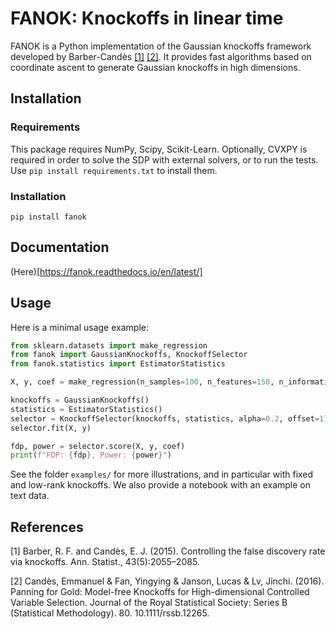 # FANOK: Knockoffs in linear time

FANOK is a Python implementation of the Gaussian knockoffs framework
developed by Barber-Candès [[1]](#1) [[2]](#2).
It provides fast algorithms based on coordinate ascent to generate Gaussian knockoffs in high dimensions.

## Installation

### Requirements

This package requires NumPy, Scipy, Scikit-Learn.
Optionally, CVXPY is required in order to solve the SDP with
external solvers, or to run the tests.
Use `pip install requirements.txt` to install them.

### Installation

`pip install fanok`

## Documentation

(Here)[https://fanok.readthedocs.io/en/latest/]

## Usage

Here is a minimal usage example:
```python
from sklearn.datasets import make_regression
from fanok import GaussianKnockoffs, KnockoffSelector
from fanok.statistics import EstimatorStatistics

X, y, coef = make_regression(n_samples=100, n_features=150, n_informative=20, coef=True)

knockoffs = GaussianKnockoffs()
statistics = EstimatorStatistics()
selector = KnockoffSelector(knockoffs, statistics, alpha=0.2, offset=1)
selector.fit(X, y)

fdp, power = selector.score(X, y, coef)
print(f"FDP: {fdp}, Power: {power}")
```

See the folder `examples/` for more illustrations,
and in particular with fixed and low-rank knockoffs.
We also provide a notebook with an example on text data.

## References

<a id="1">[1]</a>
Barber, R. F. and Candès, E. J. (2015).
Controlling the false discovery rate via knockoffs.
Ann. Statist., 43(5):2055–2085.

<a id="2">[2]</a>
Candès, Emmanuel & Fan, Yingying & Janson, Lucas & Lv, Jinchi. (2016).
Panning for Gold: Model-free Knockoffs for High-dimensional Controlled Variable Selection.
Journal of the Royal Statistical Society: Series B (Statistical Methodology).
80\. 10.1111/rssb.12265. 
